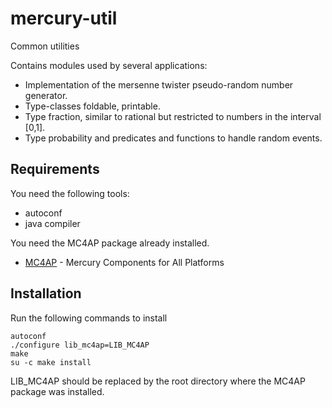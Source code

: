 mercury-util
============

Common utilities

Contains modules used by several applications:

* Implementation of the mersenne twister pseudo-random number generator.
* Type-classes foldable, printable.
* Type fraction, similar to rational but restricted to numbers in the interval [0,1].
* Type probability and predicates and functions to handle random events.

Requirements
------------

You need the following tools:

* autoconf
* java compiler

You need the MC4AP package already installed.

* [MC4AP](https://github.com/plsm/mc4ap.git) - Mercury Components for All Platforms

Installation
-----------

Run the following commands to install

	autoconf
	./configure lib_mc4ap=LIB_MC4AP
	make
	su -c make install

LIB_MC4AP should be replaced by the root directory where the MC4AP package was installed.
